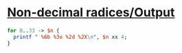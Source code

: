 [1]: http://rosettacode.org/wiki/Non-decimal_radices/Output

# [Non-decimal radices/Output][1]

```perl
for 0..33 -> $n {
  printf " %6b %3o %2d %2X\n", $n xx 4;
}
```